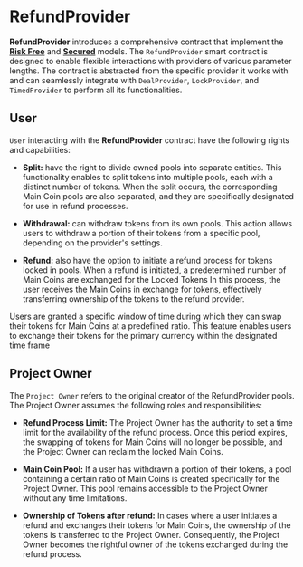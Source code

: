 # RefundProvider

**RefundProvider** introduces a comprehensive contract that implement the **[Risk Free](https://blog.poolz.finance/poolz-risk-free-ido-model/)** and **[Secured](https://blog.poolz.finance/introducing-the-poolz-secured-ido-model/)** models. The `RefundProvider` smart contract is designed to enable flexible interactions with providers of various parameter lengths. The contract is abstracted from the specific provider it works with and can seamlessly integrate with `DealProvider`, `LockProvider`, and `TimedProvider` to perform all its functionalities.

## User

`User` interacting with the **RefundProvider** contract have the following rights and capabilities:

- **Split:** have the right to divide owned pools into separate entities. This functionality enables to split tokens into multiple pools, each with a distinct number of tokens. When the split occurs, the corresponding Main Coin pools are also separated, and they are specifically designated for use in refund processes.

- **Withdrawal:** can withdraw tokens from its own pools. This action allows users to withdraw a portion of their tokens from a specific pool, depending on the provider's settings.

- **Refund:** also have the option to initiate a refund process for tokens locked in pools. When a refund is initiated, a predetermined number of Main Coins are exchanged for the Locked Tokens In this process, the user receives the Main Coins in exchange for tokens, effectively transferring ownership of the tokens to the refund provider.

Users are granted a specific window of time during which they can swap their tokens for Main Coins at a predefined ratio. This feature enables users to exchange their tokens for the primary currency within the designated time frame

## Project Owner

The `Project Owner` refers to the original creator of the RefundProvider pools. The Project Owner assumes the following roles and responsibilities:

- **Refund Process Limit:** The Project Owner has the authority to set a time limit for the availability of the refund process. Once this period expires, the swapping of tokens for Main Coins will no longer be possible, and the Project Owner can reclaim the locked Main Coins.

- **Main Coin Pool:** If a user has withdrawn a portion of their tokens, a pool containing a certain ratio of Main Coins is created specifically for the Project Owner. This pool remains accessible to the Project Owner without any time limitations.

- **Ownership of Tokens after refund:** In cases where a user initiates a refund and exchanges their tokens for Main Coins, the ownership of the tokens is transferred to the Project Owner. Consequently, the Project Owner becomes the rightful owner of the tokens exchanged during the refund process.

